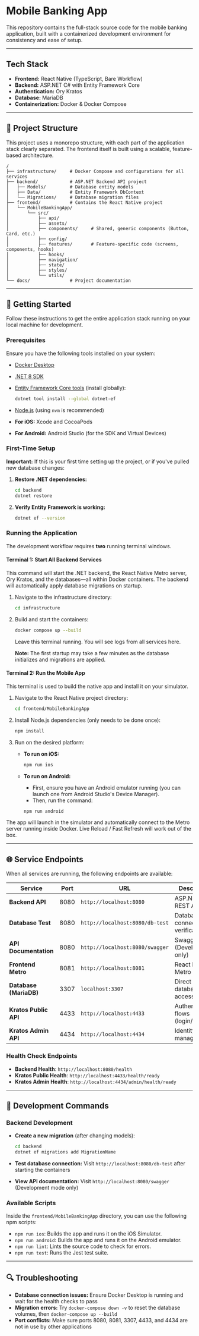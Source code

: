 # Mobile Banking App

This repository contains the full-stack source code for the mobile banking application, built with a containerized development environment for consistency and ease of setup.

---

## Tech Stack

* **Frontend:** React Native (TypeScript, Bare Workflow)
* **Backend:** ASP.NET C# with Entity Framework Core
* **Authentication:** Ory Kratos
* **Database:** MariaDB
* **Containerization:** Docker & Docker Compose

---

## 📂 Project Structure

This project uses a monorepo structure, with each part of the application stack clearly separated. The frontend itself is built using a scalable, feature-based architecture.

```text
/
├── infrastructure/     # Docker Compose and configurations for all services
├── backend/            # ASP.NET Backend API project
│   ├── Models/         # Database entity models
│   ├── Data/           # Entity Framework DbContext
│   └── Migrations/     # Database migration files
├── frontend/           # Contains the React Native project
│   └── MobileBankingApp/
│       └── src/
│           ├── api/
│           ├── assets/
│           ├── components/     # Shared, generic components (Button, Card, etc.)
│           ├── config/
│           ├── features/       # Feature-specific code (screens, components, hooks)
│           ├── hooks/
│           ├── navigation/
│           ├── state/
│           ├── styles/
│           └── utils/
└── docs/               # Project documentation

```

---

## 🚀 Getting Started

Follow these instructions to get the entire application stack running on your local machine for development.

### Prerequisites

Ensure you have the following tools installed on your system:

* [Docker Desktop](https://www.docker.com/products/docker-desktop/)
* [.NET 8 SDK](https://dotnet.microsoft.com/en-us/download/dotnet/8.0)
* [Entity Framework Core tools](https://docs.microsoft.com/en-us/ef/core/cli/dotnet) (install globally):
  
  ```bash
  dotnet tool install --global dotnet-ef
  ```

* [Node.js](https://nodejs.org/en) (using `nvm` is recommended)
* **For iOS:** Xcode and CocoaPods
* **For Android:** Android Studio (for the SDK and Virtual Devices)

### First-Time Setup

**Important:** If this is your first time setting up the project, or if you've pulled new database changes:

1. **Restore .NET dependencies:**

   ```bash
   cd backend
   dotnet restore
   ```

2. **Verify Entity Framework is working:**

   ```bash
   dotnet ef --version
   ```

### Running the Application

The development workflow requires **two** running terminal windows.

#### Terminal 1: Start All Backend Services

This command will start the .NET backend, the React Native Metro server, Ory Kratos, and the databases—all within Docker containers. The backend will automatically apply database migrations on startup.

1. Navigate to the infrastructure directory:

    ```bash
    cd infrastructure
    ```

2. Build and start the containers:

    ```bash
    docker compose up --build
    ```

    Leave this terminal running. You will see logs from all services here.

    **Note:** The first startup may take a few minutes as the database initializes and migrations are applied.

#### Terminal 2: Run the Mobile App

This terminal is used to build the native app and install it on your simulator.

1. Navigate to the React Native project directory:

    ```bash
    cd frontend/MobileBankingApp
    ```

2. Install Node.js dependencies (only needs to be done once):

    ```bash
    npm install
    ```

3. Run on the desired platform:

    * **To run on iOS:**

        ```bash
        npm run ios
        ```

    * **To run on Android:**
        * First, ensure you have an Android emulator running (you can launch one from Android Studio's Device Manager).
        * Then, run the command:

        ```bash
        npm run android
        ```

The app will launch in the simulator and automatically connect to the Metro server running inside Docker. Live Reload / Fast Refresh will work out of the box.

---

## 🌐 Service Endpoints

When all services are running, the following endpoints are available:

| Service | Port | URL | Description |
|---------|------|-----|-------------|
| **Backend API** | 8080 | `http://localhost:8080` | ASP.NET Core REST API |
| **Database Test** | 8080 | `http://localhost:8080/db-test` | Database connection verification |
| **API Documentation** | 8080 | `http://localhost:8080/swagger` | Swagger UI (Development only) |
| **Frontend Metro** | 8081 | `http://localhost:8081` | React Native Metro bundler |
| **Database (MariaDB)** | 3307 | `localhost:3307` | Direct database access |
| **Kratos Public API** | 4433 | `http://localhost:4433` | Authentication flows (login/register) |
| **Kratos Admin API** | 4434 | `http://localhost:4434` | Identity management |

### Health Check Endpoints

* **Backend Health**: `http://localhost:8080/health`
* **Kratos Public Health**: `http://localhost:4433/health/ready`
* **Kratos Admin Health**: `http://localhost:4434/admin/health/ready`

---

## 🔧 Development Commands

### Backend Development

* **Create a new migration** (after changing models):

  ```bash
  cd backend
  dotnet ef migrations add MigrationName
  ```

* **Test database connection:**
  Visit `http://localhost:8080/db-test` after starting the containers

* **View API documentation:**
  Visit `http://localhost:8080/swagger` (Development mode only)

### Available Scripts

Inside the `frontend/MobileBankingApp` directory, you can use the following npm scripts:

* `npm run ios`: Builds the app and runs it on the iOS Simulator.
* `npm run android`: Builds the app and runs it on the Android emulator.
* `npm run lint`: Lints the source code to check for errors.
* `npm run test`: Runs the Jest test suite.

---

## 🔍 Troubleshooting

* **Database connection issues:** Ensure Docker Desktop is running and wait for the health checks to pass
* **Migration errors:** Try `docker-compose down -v` to reset the database volumes, then `docker-compose up --build`
* **Port conflicts:** Make sure ports 8080, 8081, 3307, 4433, and 4434 are not in use by other applications
